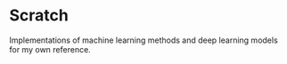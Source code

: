 # Scratch

Implementations of machine learning methods and deep learning models for my own reference.
